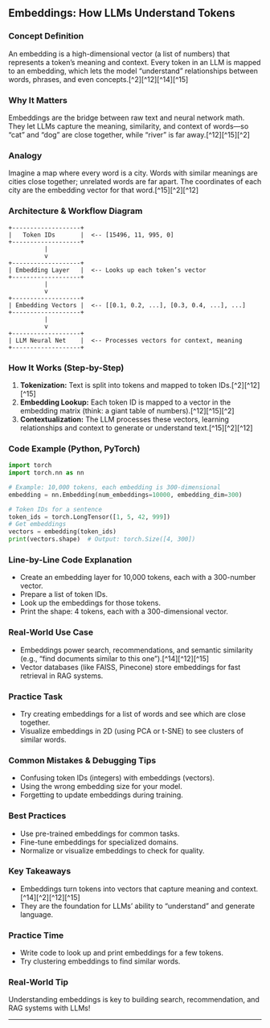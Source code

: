 
## Embeddings: How LLMs Understand Tokens

### Concept Definition

An embedding is a high-dimensional vector (a list of numbers) that represents a token’s meaning and context. Every token in an LLM is mapped to an embedding, which lets the model “understand” relationships between words, phrases, and even concepts.[^2][^12][^14][^15]

### Why It Matters

Embeddings are the bridge between raw text and neural network math. They let LLMs capture the meaning, similarity, and context of words—so “cat” and “dog” are close together, while “river” is far away.[^12][^15][^2]

### Analogy

Imagine a map where every word is a city. Words with similar meanings are cities close together; unrelated words are far apart. The coordinates of each city are the embedding vector for that word.[^15][^2][^12]

### Architecture \& Workflow Diagram

```
+-------------------+
|   Token IDs       |  <-- [15496, 11, 995, 0]
+-------------------+
          |
          v
+-------------------+
| Embedding Layer   |  <-- Looks up each token’s vector
+-------------------+
          |
          v
+-------------------+
| Embedding Vectors |  <-- [[0.1, 0.2, ...], [0.3, 0.4, ...], ...]
+-------------------+
          |
          v
+-------------------+
| LLM Neural Net    |  <-- Processes vectors for context, meaning
+-------------------+
```


### How It Works (Step-by-Step)

1. **Tokenization:** Text is split into tokens and mapped to token IDs.[^2][^12][^15]
2. **Embedding Lookup:** Each token ID is mapped to a vector in the embedding matrix (think: a giant table of numbers).[^12][^15][^2]
3. **Contextualization:** The LLM processes these vectors, learning relationships and context to generate or understand text.[^15][^2][^12]

### Code Example (Python, PyTorch)

```python
import torch
import torch.nn as nn

# Example: 10,000 tokens, each embedding is 300-dimensional
embedding = nn.Embedding(num_embeddings=10000, embedding_dim=300)

# Token IDs for a sentence
token_ids = torch.LongTensor([1, 5, 42, 999])
# Get embeddings
vectors = embedding(token_ids)
print(vectors.shape)  # Output: torch.Size([4, 300])
```


### Line-by-Line Code Explanation

- Create an embedding layer for 10,000 tokens, each with a 300-number vector.
- Prepare a list of token IDs.
- Look up the embeddings for those tokens.
- Print the shape: 4 tokens, each with a 300-dimensional vector.


### Real-World Use Case

- Embeddings power search, recommendations, and semantic similarity (e.g., “find documents similar to this one”).[^14][^12][^15]
- Vector databases (like FAISS, Pinecone) store embeddings for fast retrieval in RAG systems.


### Practice Task

- Try creating embeddings for a list of words and see which are close together.
- Visualize embeddings in 2D (using PCA or t-SNE) to see clusters of similar words.


### Common Mistakes \& Debugging Tips

- Confusing token IDs (integers) with embeddings (vectors).
- Using the wrong embedding size for your model.
- Forgetting to update embeddings during training.


### Best Practices

- Use pre-trained embeddings for common tasks.
- Fine-tune embeddings for specialized domains.
- Normalize or visualize embeddings to check for quality.


### Key Takeaways

- Embeddings turn tokens into vectors that capture meaning and context.[^14][^2][^12][^15]
- They are the foundation for LLMs’ ability to “understand” and generate language.


### Practice Time

- Write code to look up and print embeddings for a few tokens.
- Try clustering embeddings to find similar words.


### Real-World Tip

Understanding embeddings is key to building search, recommendation, and RAG systems with LLMs!

***
